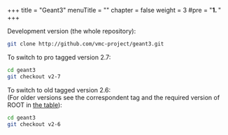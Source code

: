 +++
title = "Geant3"
menuTitle = ""
chapter = false
weight = 3
#pre = "<b>1. </b>"
+++

Development version (the whole repository):
```bash 
git clone http://github.com/vmc-project/geant3.git
```

To switch to pro tagged version 2.7:
```bash
cd geant3 
git checkout v2-7
```

To switch to old tagged version 2.6:<br>
(For older versions see the correspondent tag and the required version of ROOT in <a href="/root/vmc/geant3+_vmc_versions.txt">the table</a>):
```bash 
cd geant3 
git checkout v2-6
```
